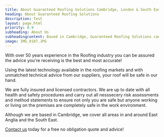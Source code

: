```yaml
---
title: About Guaranteed Roofing Solutions Cambridge, London & South East England
heading: About Guaranteed Roofing Solutions
description: Test
layout: page.html
priority: 0.9
subheading: About Us
subheadingcontent: Based in Cambridge, Guaranteed Roofing Solutions can offer you help and advice with any roofing issues you may have. From small leaks and repairs to new build constructions, extensions and refurbishments, no job is too big or small. All work comes with a standard 10 year Guarantee!
image: IMG_0187.JPG
---
```


With over 50 years experience in the Roofing industry you can be assured the advice you're receiving is the best and most accurate!

Using the latest technology available in the roofing markets and with unmatched technical advice from our suppliers, your roof will be safe in our hand.

We are fully insured and licensed contractors. We are up to date with all health and safety procedures and carry out all nesssecery risk assessments and method statements to ensure not only you are safe but anyone working or living on the premises are completely safe in the work environment.

Although we are based in Cambridge, we cover all areas in and around East Anglia and the South East.

[Contact us](/contact) today for a free no obligation quote and advice!